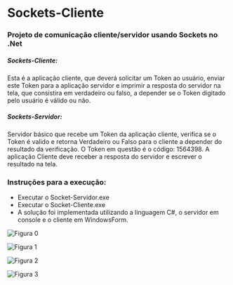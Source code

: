 # Sockets-Cliente


### Projeto de comunicação cliente/servidor usando Sockets no .Net


##### Sockets-Cliente: 
Esta é a aplicação cliente, que deverá solicitar um Token ao usuário, enviar este Token para a aplicação servidor e imprimir a resposta do servidor na tela, que consistira em verdadeiro ou falso, a depender se o Token digitado pelo usuário é válido ou não.

##### Sockets-Servidor: 
Servidor básico que recebe um Token da aplicação cliente, verifica se o Token é valido e retorna Verdadeiro ou Falso para o cliente a depender do resultado da verificação. O Token em questão é o código: 1564398. A aplicação Cliente deve receber a resposta do servidor e escrever o resultado na tela.


### Instruções para a execução:

+  Executar o Socket-Servidor.exe
+  Executar o Socket-Cliente.exe
+  A solução foi implementada utilizando a linguagem C#, o servidor em console e o cliente em WindowsForm.

![Figura 0](../master/img/0.png)

![Figura 1](../master/img/1.png)

![Figura 2](../master/img/2.png)

![Figura 3](../master/img/3.png)

